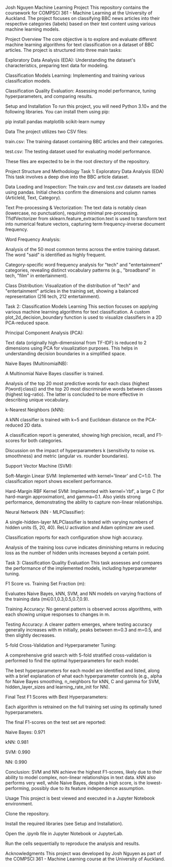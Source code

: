 Josh Nguyen Machine Learning Project
This repository contains the coursework for COMPSCI 361 - Machine Learning at the University of Auckland. The project focuses on classifying BBC news articles into their respective categories (labels) based on their text content using various machine learning models.

Project Overview
The core objective is to explore and evaluate different machine learning algorithms for text classification on a dataset of BBC articles. The project is structured into three main tasks:

Exploratory Data Analysis (EDA): Understanding the dataset's characteristics, preparing text data for modeling.

Classification Models Learning: Implementing and training various classification models.

Classification Quality Evaluation: Assessing model performance, tuning hyperparameters, and comparing results.

Setup and Installation
To run this project, you will need Python 3.10+ and the following libraries. You can install them using pip:

pip install pandas matplotlib scikit-learn numpy


Data
The project utilizes two CSV files:

train.csv: The training dataset containing BBC articles and their categories.

test.csv: The testing dataset used for evaluating model performance.

These files are expected to be in the root directory of the repository.

Project Structure and Methodology
Task 1: Exploratory Data Analysis (EDA)
This task involves a deep dive into the BBC article dataset.

Data Loading and Inspection: The train.csv and test.csv datasets are loaded using pandas. Initial checks confirm the dimensions and column names (ArticleId, Text, Category).

Text Pre-processing & Vectorization: The text data is notably clean (lowercase, no punctuation), requiring minimal pre-processing. TfidfVectorizer from sklearn.feature_extraction.text is used to transform text into numerical feature vectors, capturing term frequency-inverse document frequency.

Word Frequency Analysis:

Analysis of the 50 most common terms across the entire training dataset. The word "said" is identified as highly frequent.

Category-specific word frequency analysis for "tech" and "entertainment" categories, revealing distinct vocabulary patterns (e.g., "broadband" in tech, "film" in entertainment).

Class Distribution: Visualization of the distribution of "tech" and "entertainment" articles in the training set, showing a balanced representation (216 tech, 212 entertainment).

Task 2: Classification Models Learning
This section focuses on applying various machine learning algorithms for text classification. A custom plot_2d_decision_boundary function is used to visualize classifiers in a 2D PCA-reduced space.

Principal Component Analysis (PCA):

Text data (originally high-dimensional from TF-IDF) is reduced to 2 dimensions using PCA for visualization purposes. This helps in understanding decision boundaries in a simplified space.

Naive Bayes (MultinomialNB):

A Multinomial Naive Bayes classifier is trained.

Analysis of the top 20 most predictive words for each class (highest P(word∣class)) and the top 20 most discriminative words between classes (highest log-ratio). The latter is concluded to be more effective in describing unique vocabulary.

k-Nearest Neighbors (kNN):

A kNN classifier is trained with k=5 and Euclidean distance on the PCA-reduced 2D data.

A classification report is generated, showing high precision, recall, and F1-scores for both categories.

Discussion on the impact of hyperparameters k (sensitivity to noise vs. smoothness) and metric (angular vs. rounder boundaries).

Support Vector Machine (SVM):

Soft-Margin Linear SVM: Implemented with kernel='linear' and C=1.0. The classification report shows excellent performance.

Hard-Margin RBF Kernel SVM: Implemented with kernel='rbf', a large C (for hard-margin approximation), and gamma=0.1. Also yields strong performance, demonstrating the ability to capture non-linear relationships.

Neural Network (NN - MLPClassifier):

A single-hidden-layer MLPClassifier is tested with varying numbers of hidden units (5, 20, 40). ReLU activation and Adam optimizer are used.

Classification reports for each configuration show high accuracy.

Analysis of the training loss curve indicates diminishing returns in reducing loss as the number of hidden units increases beyond a certain point.

Task 3: Classification Quality Evaluation
This task assesses and compares the performance of the implemented models, including hyperparameter tuning.

F1 Score vs. Training Set Fraction (m):

Evaluates Naive Bayes, kNN, SVM, and NN models on varying fractions of the training data (m∈0.1,0.3,0.5,0.7,0.9).

Training Accuracy: No general pattern is observed across algorithms, with each showing unique responses to changes in m.

Testing Accuracy: A clearer pattern emerges, where testing accuracy generally increases with m initially, peaks between m=0.3 and m=0.5, and then slightly decreases.

5-fold Cross-Validation and Hyperparameter Tuning:

A comprehensive grid search with 5-fold stratified cross-validation is performed to find the optimal hyperparameters for each model.

The best hyperparameters for each model are identified and listed, along with a brief explanation of what each hyperparameter controls (e.g., alpha for Naive Bayes smoothing, n_neighbors for kNN, C and gamma for SVM, hidden_layer_sizes and learning_rate_init for NN).

Final Test F1 Scores with Best Hyperparameters:

Each algorithm is retrained on the full training set using its optimally tuned hyperparameters.

The final F1-scores on the test set are reported:

Naive Bayes: 0.971

kNN: 0.981

SVM: 0.990

NN: 0.990

Conclusion: SVM and NN achieve the highest F1-scores, likely due to their ability to model complex, non-linear relationships in text data. kNN also performs very well, while Naive Bayes, despite a high score, is the lowest-performing, possibly due to its feature independence assumption.

Usage
This project is best viewed and executed in a Jupyter Notebook environment.

Clone the repository.

Install the required libraries (see Setup and Installation).

Open the .ipynb file in Jupyter Notebook or JupyterLab.

Run the cells sequentially to reproduce the analysis and results.

Acknowledgments
This project was developed by Josh Nguyen as part of the COMPSCI 361 - Machine Learning course at the University of Auckland.
